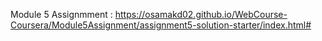 Module 5 Assignmment : https://osamakd02.github.io/WebCourse-Coursera/Module5Assignment/assignment5-solution-starter/index.html#
